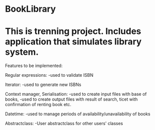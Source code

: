 # BookLibrary

# This is trenning project. Includes application that simulates library system.

Features to be implemented:

Regular expressions:
  -used to validate ISBN

Iterator:
  -used to generate new ISBNs
  
Context manager, Serialisation:
  -used to create input files with base of books,
  -used to create output files with result of search, ticet with confirmation of renting book etc.
  
Datetime:
  -used to manage periods of availability/unavailability of books

Abstractclass:
  -User abstractclass for other users' classes